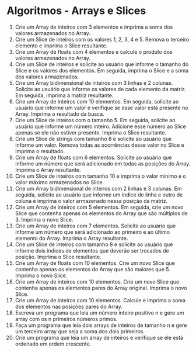 # Algoritmos - Arrays e Slices

1. Crie um Array de inteiros com 3 elementos e imprima a soma dos valores armazenados no Array.
2. Crie um Slice de inteiros com os valores 1, 2, 3, 4 e 5. Remova o terceiro elemento e imprima o Slice resultante.
3. Crie um Array de floats com 4 elementos e calcule o produto dos valores armazenados no Array.
4. Crie um Slice de inteiros e solicite ao usuário que informe o tamanho do Slice e os valores dos elementos. Em seguida, imprima o Slice e a soma dos valores armazenados.
5. Crie um Array bidimensional de inteiros com 3 linhas e 2 colunas. Solicite ao usuário que informe os valores de cada elemento da matriz. Em seguida, imprima a matriz resultante.
6. Crie um Array de inteiros com 10 elementos. Em seguida, solicite ao usuário que informe um valor e verifique se esse valor está presente no Array. Imprima o resultado da busca.
7. Crie um Slice de inteiros com o tamanho 5. Em seguida, solicite ao usuário que informe um número inteiro. Adicione esse número ao Slice apenas se ele não estiver presente. Imprima o Slice resultante.
8. Crie um Slice de strings com tamanho 8 e solicite ao usuário que informe um valor. Remova todas as ocorrências desse valor no Slice e imprima o resultado.
9. Crie um Array de floats com 6 elementos. Solicite ao usuário que informe um número que será adicionado em todas as posições do Array. Imprima o Array resultante.
10. Crie um Slice de inteiros com tamanho 10 e imprima o valor mínimo e o valor máximo armazenados no Slice.
11. Crie um Array bidimensional de inteiros com 2 linhas e 3 colunas. Em seguida, solicite ao usuário que informe um índice de linha e outro de coluna e imprima o valor armazenado nessa posição da matriz.
12. Crie um Array de inteiros com 5 elementos. Em seguida, crie um novo Slice que contenha apenas os elementos do Array que são múltiplos de 3. Imprima o novo Slice.
13. Crie um Array de inteiros com 7 elementos. Solicite ao usuário que informe um número que será adicionado ao primeiro e ao último elemento do Array. Imprima o Array resultante.
14. Crie um Slice de inteiros com tamanho 8 e solicite ao usuário que informe dois índices de elementos que deverão ser trocados de posição. Imprima o Slice resultante.
15. Crie um Array de floats com 10 elementos. Crie um novo Slice que contenha apenas os elementos do Array que são maiores que 5. Imprima o novo Slice.
16. Crie um Array de inteiros com 10 elementos. Crie um novo Slice que contenha apenas os elementos pares do Array original. Imprima o novo Slice.
17. Crie um Array de inteiros com 10 elementos. Calcule e imprima a soma dos elementos nas posições pares do Array.
18. Escreva um programa que leia um número inteiro positivo n e gere um array com os n primeiros números primos.
19. Faça um programa que leia dois arrays de inteiros de tamanho n e gere um terceiro array que seja a soma dos dois primeiros.
20. Crie um programa que leia um array de inteiros e verifique se ele está ordenado em ordem crescente.
